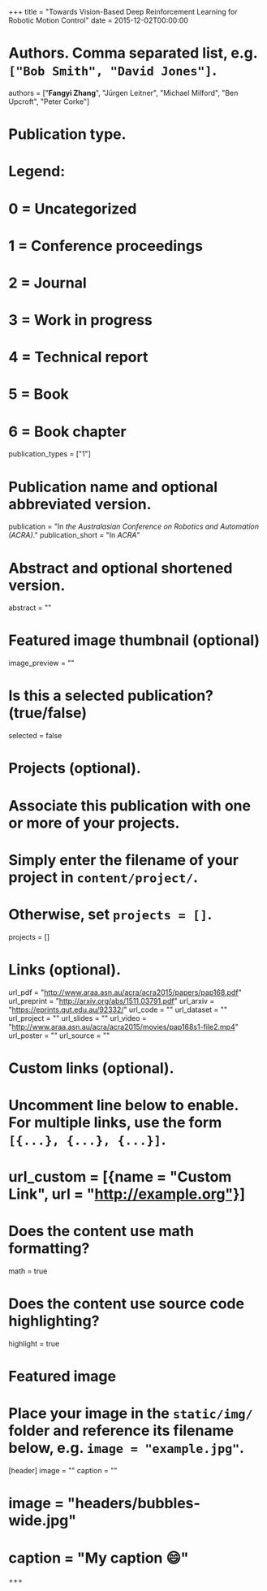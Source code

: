 +++
title = "Towards Vision-Based Deep Reinforcement Learning for Robotic Motion Control"
date = 2015-12-02T00:00:00

# Authors. Comma separated list, e.g. `["Bob Smith", "David Jones"]`.
authors = ["**Fangyi Zhang**", "Jürgen Leitner", "Michael Milford", "Ben Upcroft", "Peter Corke"]

# Publication type.
# Legend:
# 0 = Uncategorized
# 1 = Conference proceedings
# 2 = Journal
# 3 = Work in progress
# 4 = Technical report
# 5 = Book
# 6 = Book chapter
publication_types = ["1"]

# Publication name and optional abbreviated version.
publication = "In *the Australasian Conference on Robotics and Automation (ACRA)*."
publication_short = "In *ACRA*"

# Abstract and optional shortened version.
abstract = ""

# Featured image thumbnail (optional)
image_preview = ""

# Is this a selected publication? (true/false)
selected = false

# Projects (optional).
#   Associate this publication with one or more of your projects.
#   Simply enter the filename of your project in `content/project/`.
#   Otherwise, set `projects = []`.
projects = []

# Links (optional).
url_pdf = "http://www.araa.asn.au/acra/acra2015/papers/pap168.pdf"
url_preprint = "http://arxiv.org/abs/1511.03791.pdf"
url_arxiv = "https://eprints.qut.edu.au/92332/"
url_code = ""
url_dataset = ""
url_project = ""
url_slides = ""
url_video = "http://www.araa.asn.au/acra/acra2015/movies/pap168s1-file2.mp4"
url_poster = ""
url_source = ""

# Custom links (optional).
#   Uncomment line below to enable. For multiple links, use the form `[{...}, {...}, {...}]`.
# url_custom = [{name = "Custom Link", url = "http://example.org"}]

# Does the content use math formatting?
math = true

# Does the content use source code highlighting?
highlight = true

# Featured image
# Place your image in the `static/img/` folder and reference its filename below, e.g. `image = "example.jpg"`.
[header]
image = ""
caption = ""

# image = "headers/bubbles-wide.jpg"
# caption = "My caption :smile:"

+++

<!-- {{< youtube bVIw1DeuuYg >}} -->

<!-- More detail can easily be written here using *Markdown* and $\rm \LaTeX$ math code. -->
